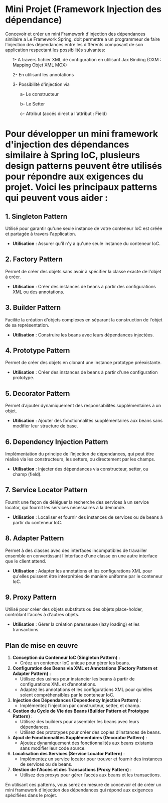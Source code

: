 <h1>Mini Projet (Framework Injection des dépendance)</h1>
Concevoir et créer un mini Framework d'injection des dépendances similaire
a Le Framework Spring, doit permettre a un programmeur de faire l'injection des dépendances
entre les différents composant de son application respectant les possibilités
suivantes:
  <ol>1- A travers fichier XML de configuration en utilisant Jax Binding (OXM : Mapping
       Objet XML MOX)</ol>
  <ol>2- En utilisant les annotations</ol>
  <ol>
    <p>3- Possibilité d'injection via</p>
      <ul> a- Le constructeur </ul>
      <ul>b- Le Setter </ul>
      <ul>c- Attribut (accés direct a l'attribut : Field) </ul>

</ol>


<h1>Pour développer un mini framework d'injection des dépendances similaire à Spring IoC, plusieurs design patterns peuvent être utilisés pour répondre aux exigences du projet. Voici les principaux patterns qui peuvent vous aider :</h1>

<h2>1. Singleton Pattern</h2>
<p>Utilisé pour garantir qu'une seule instance de votre conteneur IoC est créée et partagée à travers l'application.</p>
<ul>
    <li><strong>Utilisation</strong> : Assurer qu'il n'y a qu'une seule instance du conteneur IoC.</li>
</ul>

<h2>2. Factory Pattern</h2>
<p>Permet de créer des objets sans avoir à spécifier la classe exacte de l'objet à créer.</p>
<ul>
    <li><strong>Utilisation</strong> : Créer des instances de beans à partir des configurations XML ou des annotations.</li>
</ul>

<h2>3. Builder Pattern</h2>
<p>Facilite la création d'objets complexes en séparant la construction de l'objet de sa représentation.</p>
<ul>
    <li><strong>Utilisation</strong> : Construire les beans avec leurs dépendances injectées.</li>
</ul>

<h2>4. Prototype Pattern</h2>
<p>Permet de créer des objets en clonant une instance prototype préexistante.</p>
<ul>
    <li><strong>Utilisation</strong> : Créer des instances de beans à partir d'une configuration prototype.</li>
</ul>

<h2>5. Decorator Pattern</h2>
<p>Permet d’ajouter dynamiquement des responsabilités supplémentaires à un objet.</p>
<ul>
    <li><strong>Utilisation</strong> : Ajouter des fonctionnalités supplémentaires aux beans sans modifier leur structure de base.</li>
</ul>

<h2>6. Dependency Injection Pattern</h2>
<p>Implémentation du principe de l’injection de dépendances, qui peut être réalisé via les constructeurs, les setters, ou directement par les champs.</p>
<ul>
    <li><strong>Utilisation</strong> : Injecter des dépendances via constructeur, setter, ou champ (field).</li>
</ul>

<h2>7. Service Locator Pattern</h2>
<p>Fournit une façon de déléguer la recherche des services à un service locator, qui fournit les services nécessaires à la demande.</p>
<ul>
    <li><strong>Utilisation</strong> : Localiser et fournir des instances de services ou de beans à partir du conteneur IoC.</li>
</ul>

<h2>8. Adapter Pattern</h2>
<p>Permet à des classes avec des interfaces incompatibles de travailler ensemble en convertissant l'interface d'une classe en une autre interface que le client attend.</p>
<ul>
    <li><strong>Utilisation</strong> : Adapter les annotations et les configurations XML pour qu'elles puissent être interprétées de manière uniforme par le conteneur IoC.</li>
</ul>

<h2>9. Proxy Pattern</h2>
<p>Utilisé pour créer des objets substituts ou des objets place-holder, contrôlant l'accès à d'autres objets.</p>
<ul>
    <li><strong>Utilisation</strong> : Gérer la création paresseuse (lazy loading) et les transactions.</li>
</ul>

<h2>Plan de mise en œuvre</h2>
<ol>
    <li>
        <strong>Conception du Conteneur IoC (Singleton Pattern)</strong> :
        <ul>
            <li>Créez un conteneur IoC unique pour gérer les beans.</li>
        </ul>
    </li>
    <li>
        <strong>Configuration des Beans via XML et Annotations (Factory Pattern et Adapter Pattern)</strong> :
        <ul>
            <li>Utilisez des usines pour instancier les beans à partir de configurations XML et d’annotations.</li>
            <li>Adaptez les annotations et les configurations XML pour qu'elles soient compréhensibles par le conteneur IoC.</li>
        </ul>
    </li>
    <li>
        <strong>Injection des Dépendances (Dependency Injection Pattern)</strong> :
        <ul>
            <li>Implémentez l’injection par constructeur, setter, et champ.</li>
        </ul>
    </li>
    <li>
        <strong>Gestion du Cycle de Vie des Beans (Builder Pattern et Prototype Pattern)</strong> :
        <ul>
            <li>Utilisez des builders pour assembler les beans avec leurs dépendances.</li>
            <li>Utilisez des prototypes pour créer des copies d’instances de beans.</li>
        </ul>
    </li>
    <li>
        <strong>Ajout de Fonctionnalités Supplémentaires (Decorator Pattern)</strong> :
        <ul>
            <li>Ajoutez dynamiquement des fonctionnalités aux beans existants sans modifier leur code source.</li>
        </ul>
    </li>
    <li>
        <strong>Localisation des Services (Service Locator Pattern)</strong> :
        <ul>
            <li>Implémentez un service locator pour trouver et fournir des instances de services ou de beans.</li>
        </ul>
    </li>
    <li>
        <strong>Gestion de l'Accès et des Transactions (Proxy Pattern)</strong> :
        <ul>
            <li>Utilisez des proxys pour gérer l’accès aux beans et les transactions.</li>
        </ul>
    </li>
</ol>

<p>En utilisant ces patterns, vous serez en mesure de concevoir et de créer un mini framework d'injection des dépendances qui répond aux exigences spécifiées dans le projet.</p>
